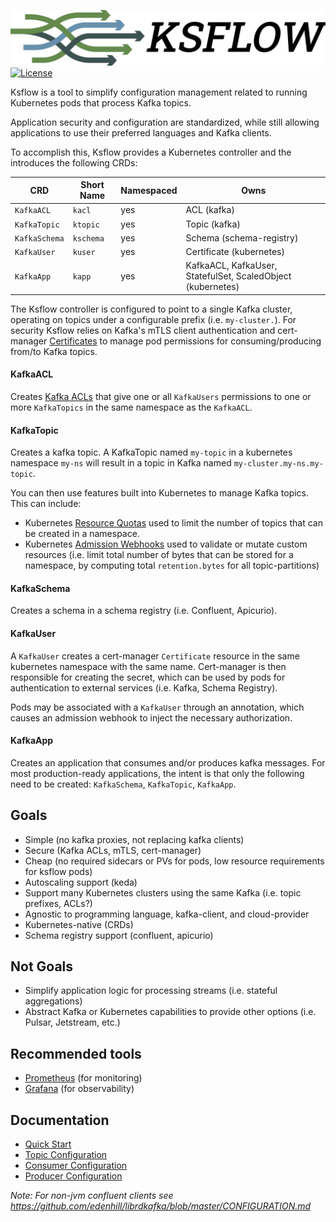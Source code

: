 ![Ksflow](images/ksflow-logo-3800x670-transparent.png)
[![License](https://img.shields.io/badge/License-Apache%202.0-blue.svg)](https://opensource.org/licenses/Apache-2.0)

Ksflow is a tool to simplify configuration management related to running Kubernetes pods that process Kafka topics.

Application security and configuration are standardized, while still allowing applications to use their preferred languages and Kafka clients.

To accomplish this, Ksflow provides a Kubernetes controller and the introduces the following CRDs:

| CRD           | Short Name | Namespaced | Owns                                                        |
|---------------|------------|------------|-------------------------------------------------------------|
| `KafkaACL`    | `kacl`     | yes        | ACL (kafka)                                                 |
| `KafkaTopic`  | `ktopic`   | yes        | Topic (kafka)                                               |
| `KafkaSchema` | `kschema`  | yes        | Schema (schema-registry)                                    |
| `KafkaUser`   | `kuser`    | yes        | Certificate (kubernetes)                                    |
| `KafkaApp`    | `kapp`     | yes        | KafkaACL, KafkaUser, StatefulSet, ScaledObject (kubernetes) |

The Ksflow controller is configured to point to a single Kafka cluster, operating on topics under a configurable prefix (i.e. `my-cluster.`).
For security Ksflow relies on Kafka's mTLS client authentication and cert-manager [Certificates](https://cert-manager.io/docs/concepts/certificate/)
to manage pod permissions for consuming/producing from/to Kafka topics.


#### KafkaACL
Creates [Kafka ACLs](https://docs.confluent.io/platform/current/kafka/authorization.html) that give one or all
`KafkaUsers` permissions to one or more `KafkaTopics` in the same namespace as the `KafkaACL`.

#### KafkaTopic
Creates a kafka topic. A KafkaTopic named `my-topic` in a kubernetes namespace `my-ns` will result in a topic in Kafka named `my-cluster.my-ns.my-topic`.

You can then use features built into Kubernetes to manage Kafka topics. This can include:
- Kubernetes [Resource Quotas](https://kubernetes.io/docs/concepts/policy/resource-quotas/#object-count-quota) used to limit the number of topics that can be created in a namespace.
- Kubernetes [Admission Webhooks](https://kubernetes.io/docs/reference/access-authn-authz/extensible-admission-controllers/) used to validate or mutate custom resources (i.e. limit total number of bytes that can be stored for a namespace, by computing total `retention.bytes` for all topic-partitions)

#### KafkaSchema
Creates a schema in a schema registry (i.e. Confluent, Apicurio).

#### KafkaUser
A `KafkaUser` creates a cert-manager `Certificate` resource in the same kubernetes namespace with the same name.
Cert-manager is then responsible for creating the secret, which can be used by pods for authentication to external services (i.e. Kafka, Schema Registry).

Pods may be associated with a `KafkaUser` through an annotation, which causes an admission webhook to inject the necessary
authorization.

#### KafkaApp
Creates an application that consumes and/or produces kafka messages. For most production-ready applications, the intent is
that only the following need to be created: `KafkaSchema`, `KafkaTopic`, `KafkaApp`.

## Goals
- Simple (no kafka proxies, not replacing kafka clients)
- Secure (Kafka ACLs, mTLS, cert-manager)
- Cheap (no required sidecars or PVs for pods, low resource requirements for ksflow pods)
- Autoscaling support (keda)
- Support many Kubernetes clusters using the same Kafka (i.e. topic prefixes, ACLs?)
- Agnostic to programming language, kafka-client, and cloud-provider
- Kubernetes-native (CRDs)
- Schema registry support (confluent, apicurio)

## Not Goals
- Simplify application logic for processing streams (i.e. stateful aggregations)
- Abstract Kafka or Kubernetes capabilities to provide other options (i.e. Pulsar, Jetstream, etc.)

## Recommended tools
- [Prometheus](https://github.com/prometheus/prometheus) (for monitoring)
- [Grafana](https://github.com/grafana/grafana) (for observability)

## Documentation
- [Quick Start](./docs/quick-start.md)
- [Topic Configuration](https://kafka.apache.org/documentation/#topicconfigs)
- [Consumer Configuration](https://kafka.apache.org/documentation/#consumerconfigs)
- [Producer Configuration](https://kafka.apache.org/documentation/#producerconfigs)

*Note: For non-jvm confluent clients see https://github.com/edenhill/librdkafka/blob/master/CONFIGURATION.md*